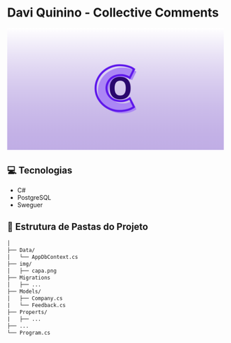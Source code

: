 # Davi Quinino - Collective Comments

![BANNER](img/capa.png)

## 💻 Tecnologias

- C#
- PostgreSQL
- Sweguer

## 📃 Estrutura de Pastas do Projeto

```text
│
├── Data/
│   └── AppDbContext.cs
├── img/
│   ├── capa.png
├── Migrations
│   ├── ...
├── Models/
│   ├── Company.cs
|   └── Feedback.cs
├── Properts/
|   ├── ...
├── ...
└── Program.cs
```
